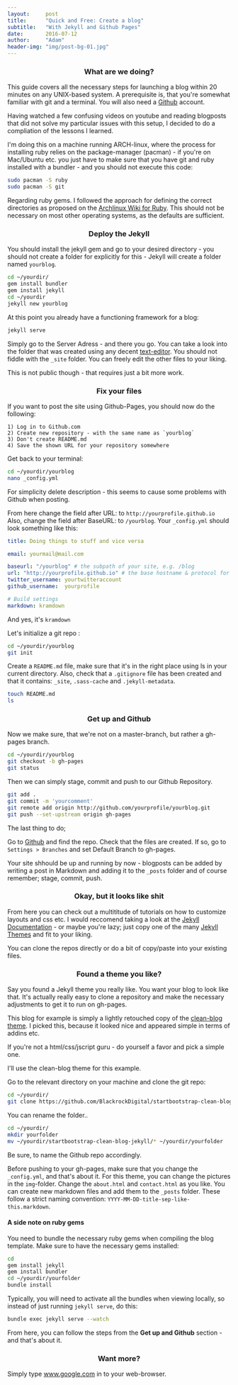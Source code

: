 ```yaml
---
layout:     post
title:      "Quick and Free: Create a blog"
subtitle:   "With Jekyll and Github Pages"
date:       2016-07-12
author:     "Adam"
header-img: "img/post-bg-01.jpg"
---
```


<center><h3> What are we doing? </h3></center>

This guide covers all the necessary steps for launching a blog within 20 minutes on any UNIX-based system. A prerequisite is, that you're somewhat familiar with git and a terminal. You will also need a [Github](https://github.com) account. 

Having watched a few confusing videos on youtube and reading blogposts that did not solve my particular issues with this setup, I decided to do a compliation of the lessons I learned. 

I'm doing this on a machine running ARCH-linux, where the process for installing ruby relies on the package-manager (pacman) - if you're on Mac/Ubuntu etc. you just have to make sure that you have git and ruby installed with a bundler - and you should not execute this code:

```.sh
sudo pacman -S ruby
sudo pacman -S git
```

Regarding ruby gems. I followed the approach for defining the correct directories as proposed on the [Archlinux Wiki for Ruby](https://wiki.archlinux.org/index.php/ruby). This should not be necessary on most other operating systems, as the defaults are sufficient. 

<center><h3> Deploy the Jekyll </h3></center>

You should install the jekyll gem and go to your desired directory - you should not create a folder for explicitly for this - Jekyll will create a folder named `yourblog`. 

```.sh
cd ~/yourdir/
gem install bundler
gem install jekyll
cd ~/yourdir
jekyll new yourblog
```

At this point you already have a functioning framework for a blog:

```.sh
jekyll serve
```

Simply go to the Server Adress - and there you go. You can take a look into the folder that was created using any decent [text-editor](https://www.sublimetext.com/3). You should not fiddle with the `_site` folder. You can freely edit the other files to your liking.

This is not public though - that requires just a bit more work. 


<center><h3> Fix your files </h3></center>

If you want to post the site using Github-Pages, you should now do the following:

	1) Log in to Github.com 
	2) Create new repository - with the same name as `yourblog`
	3) Don't create README.md
	4) Save the shown URL for your repository somewhere 

Get back to your terminal:

```.sh
cd ~/yourdir/yourblog
nano _config.yml
```

For simplicity delete description - this seems to cause some problems with Github when posting.

From here change the field after URL: to `http://yourprofile.github.io`
Also, change the field after BaseURL: to `/yourblog`. Your  `_config.yml` should look something like this:

```yaml
title: Doing things to stuff and vice versa

email: yourmail@mail.com

baseurl: "/yourblog" # the subpath of your site, e.g. /blog
url: "http://yourprofile.github.io" # the base hostname & protocol for your site
twitter_username: yourtwitteraccount
github_username:  yourprofile

# Build settings
markdown: kramdown
```


And yes, it's `kramdown`


Let's initialize a git repo :

```.sh
cd ~/yourdir/yourblog
git init
```

Create a `README.md` file, make sure that it's in the right place using ls in your current directory. Also, check that a `.gitignore` file has been created and that it contains: `_site`, `.sass-cache`
and `.jekyll-metadata`.


```.sh
touch README.md
ls
```


<center><h3> Get up and Github </h3></center>

Now we make sure, that we're not on a master-branch, but rather a gh-pages branch. 

```.sh
cd ~/yourdir/yourblog
git checkout -b gh-pages
git status
```


Then we can simply stage, commit and push to our Github Repository.


```.sh
git add .
git commit -m 'yourcomment'
git remote add origin http://github.com/yourprofile/yourblog.git
git push --set-upstream origin gh-pages
```


The last thing to do;

Go to [Github](https://github.com) and find the repo. Check that the files are created. If so, go to `Settings > Branches` and set Default Branch to gh-pages. 

Your site shhould be up and running by now - blogposts can be added by writing a post in Markdown and adding it to the `_posts` folder and of course remember; stage, commit, push. 

<center><h3> Okay, but it looks like shit </h3></center>

From here you can check out a multititude of tutorials on how to customize layouts and css etc. I would reccomend taking a look at the [Jekyll Documentation](https://jekyllrb.com/docs/home/) - or maybe you're lazy; just copy one of the many [Jekyll Themes](http://jekyllthemes.org/) and fit to your liking.

You can clone the repos directly or do a bit of copy/paste into your existing files.


<center><h3> Found a theme you like? </h3></center>

Say you found a Jekyll theme you really like. You want your blog to look like that. It's actually really easy to clone a repository and make the necessary adjustments to get it to run on gh-pages. 

This blog for example is simply a lightly retouched copy of the [clean-blog theme](https://github.com/BlackrockDigital/startbootstrap-clean-blog-jekyll). I picked this, because it looked nice and appeared simple in terms of addins etc.

If you're not a html/css/jscript guru - do yourself a favor and pick a simple one. 

I'll use the clean-blog theme for this example. 

Go to the relevant directory on your machine and clone the git repo:

```.sh
cd ~/yourdir/
git clone https://github.com/BlackrockDigital/startbootstrap-clean-blog-jekyll.git
```

You can rename the folder.. 

```.sh
cd ~/yourdir/
mkdir yourfolder
mv ~/yourdir/startbootstrap-clean-blog-jekyll/* ~/yourdir/yourfolder
```

Be sure, to name the Github repo accordingly. 

Before pushing to your gh-pages, make sure that you change the `_config.yml`, and that's about it. For this theme, you can change the pictures in the `img`-folder. Change the `about.html` and `contact.html` as you like. You can create new markdown files and add them to the `_posts` folder. These follow a strict naming convention: `YYYY-MM-DD-title-sep-like-this.markdown`. 


<h4> A side note on ruby gems </h4>

You need to bundle the necessary ruby gems when compiling the blog template. Make sure to have the necessary gems installed:

```.sh
cd 
gem install jekyll
gem install bundler
cd ~/yourdir/yourfolder
bundle install
```

Typically, you will need to activate all the bundles when viewing locally, so instead of just running `jekyll serve`, do this:

```.sh
bundle exec jekyll serve --watch
```


From here, you can follow the steps from the <b>Get up and Github</b> section - and that's about it. 


<center><h3> Want more? </h3></center>

Simply type www.google.com in to your web-browser. 